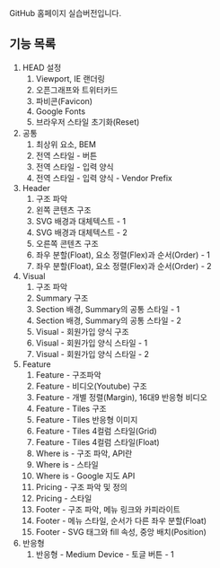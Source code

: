 GitHub 홈페이지 실습버전입니다.

## 기능 목록
1. HEAD 설정
    01. Viewport, IE 랜더링
    02. 오픈그래프와 트위터카드
    03. 파비콘(Favicon)
    04. Google Fonts
    05. 브라우저 스타일 초기화(Reset)
2. 공통
    01. 최상위 요소, BEM
    02. 전역 스타일 - 버튼
    03. 전역 스타일 - 입력 양식
    04. 전역 스타일 - 입력 양식 - Vendor Prefix
3. Header
    01. 구조 파악
    02. 왼쪽 콘텐츠 구조
    03. SVG 배경과 대체텍스트 - 1
    04. SVG 배경과 대체텍스트 - 2
    05. 오른쪽 콘텐츠 구조
    06. 좌우 분할(Float), 요소 정렬(Flex)과 순서(Order) - 1
    07. 좌우 분할(Float), 요소 정렬(Flex)과 순서(Order) - 2
4. Visual
    01. 구조 파악
    02. Summary 구조
    03. Section 배경, Summary의 공통 스타일 - 1
    04. Section 배경, Summary의 공통 스타일 - 2
    05. Visual - 회원가입 양식 구조
    06. Visual - 회원가입 양식 스타일 - 1
    07. Visual - 회원가입 양식 스타일 - 2
5. Feature
    01. Feature - 구조파악
    02. Feature - 비디오(Youtube) 구조
    03. Feature - 개별 정렬(Margin), 16대9 반응형 비디오
    04. Feature - Tiles 구조
    05. Feature - Tiles 반응형 이미지
    06. Feature - Tiles 4컬럼 스타일(Grid)
    07. Feature - Tiles 4컬럼 스타일(Float)
    08. Where is - 구조 파악, API란
    09. Where is - 스타일
    10. Where is - Google 지도 API
    11. Pricing - 구조 파악 및 정의
    12. Pricing - 스타일
    13. Footer - 구조 파악, 메뉴 링크와 카피라이트 
    14. Footer - 메뉴 스타일, 순서가 다른 좌우 분할(Float)
    15. Footer - SVG 태그와 fill 속성, 중앙 배치(Position)
6. 반응형
    01. 반응형 - Medium Device - 토글 버튼 - 1